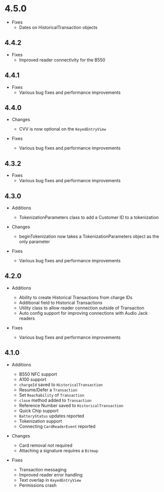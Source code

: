 # 4.5.0
- Fixes
  - Dates on HistoricalTransaction objects


## 4.4.2
- Fixes
  - Improved reader connectivity for the B550


## 4.4.1
- Fixes
  - Various bug fixes and performance improvements


## 4.4.0
- Changes
  - CVV is now optional on the `KeyedEntryView`

- Fixes
  - Various bug fixes and performance improvements


## 4.3.2
- Fixes
  - Various bug fixes and performance improvements


## 4.3.0
- Additions
  - TokenizationParameters class to add a Customer ID to a tokenization

- Changes
  - beginTokenization now takes a TokenizationParameters object as the only parameter

- Fixes
  - Various bug fixes and performance improvements


## 4.2.0
- Additions
  - Ability to create Historical Transactions from charge IDs
  - Additional field to Historical Transactions
  - Utility class to allow reader connection outside of Transaction
  - Auto config support for improving connections with Audio Jack readers

- Fixes
  - Various bug fixes and performance improvements


## 4.1.0
- Additions
  - B550 NFC support
  - A100 support
  - `chargeId` saved to `HistoricalTransaction`
  - Resume/Defer a `Transaction`
  - Set `Reachability` of `Transaction`
  - `close` method added to `Transaction`
  - Reference Number saved to `HistoricalTransaction`
  - Quick Chip support
  - `BatteryStatus` updates reported
  - Tokenization support
  - Connecting `CardReaderEvent` reported

- Changes
  - Card removal not required
  - Attaching a signature requires a `Bitmap`

- Fixes
  - Transaction messaging
  - Improved reader error handling
  - Text overlap in `KeyedEntryView`
  - Permissions crash
